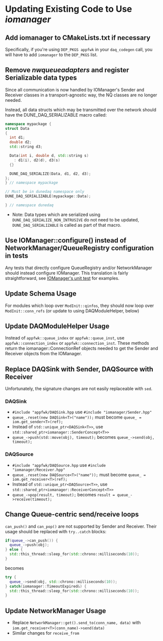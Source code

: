 # Updating Existing Code to Use _iomanager_

## Add iomanager to CMakeLists.txt if necessary

Specifically, if you're using `DEP_PKGS appfwk` in your `daq_codegen` call, you will have to add `iomanager` to the `DEP_PKGS` list.

## Remove _nwqueueadapters_ and register Serializable data types

Since all communication is now handled by IOManager's Sender and Receiver classes in a transport-agnostic way, the NQ classes are no longer needed.

Instead, all data structs which may be transmitted over the network should have the DUNE_DAQ_SERIALIZABLE macro called:

```CPP
namespace mypackage {
struct Data
{
  int d1;
  double d2;
  std::string d3;

  Data(int i, double d, std::string s)
    : d1(i), d2(d), d3(s)
  {}

  DUNE_DAQ_SERIALIZE(Data, d1, d2, d3);
};
} // namespace mypackage

// Must be in dunedaq namespace only
DUNE_DAQ_SERIALIZABLE(mypackage::Data);

} // namespace dunedaq
```

* Note: Data types which are serialized using `DUNE_DAQ_SERIALIZE_NON_INTRUSIVE` do not need to be updated, `DUNE_DAQ_SERIALIZABLE` is called as part of that macro.

## Use IOManager::configure() instead of NetworkManager/QueueRegistry configuration in tests

Any tests that directly configure QueueRegistry and/or NetworkManager should instead configure IOManager. This translation is fairly straightforward, see [IOManager's unit test](https://github.com/DUNE-DAQ/iomanager/blob/f3a9eefe75811984b4b0864511e1ce61537ff342/unittest/IOManager_test.cxx#L117) for examples.

## Update Schema Usage

For modules which loop over `ModInit::qinfos`, they should now loop over `ModInit::conn_refs` (or update to using DAQModuleHelper, below)

## Update DAQModuleHelper Usage

Instead of `appfwk::queue_index` or `appfwk::queue_inst`, use `appfwk::connection_index` or `appfwk::connection_inst`. These methods return the iomanager::ConnectionRef objects needed to get the Sender and Receiver objects from the IOManager.

## Replace DAQSink with Sender, DAQSource with Receiver

Unfortunately, the signature changes are not easily replaceable with `sed`. 

### DAQSink

* `#include "appfwk/DAQSink.hpp` use `#include "iomanager/Sender.hpp"`
* `queue_.reset(new DAQSink<T>("name"));` must become `queue_ = iom.get_sender<T>(ref);`
* Instead of `std::unique_ptr<DAQSink<T>>`, use `std::shared_ptr<iomanager::SenderConcept<T>>`
* `queue_->push(std::move(obj), timeout);` becomes `queue_->send(obj, timeout);`

### DAQSource

* `#include "appfwk/DAQSource.hpp` use `#include "iomanager/Receiver.hpp"`
* `queue_.reset(new DAQSource<T>("name"));` must become `queue_ = iom.get_receiver<T>(ref);`
* Instead of `std::unique_ptr<DAQSource<T>>`, use `std::shared_ptr<iomanager::ReceiverConcept<T>>`
* `queue_->pop(result, timeout);` becomes `result = queue_->receive(timeout);`

## Change Queue-centric send/receive loops

`can_push()` and `can_pop()` are not supported by Sender and Receiver. Their usage should be replaced with `try..catch` blocks:
```CPP
if(queue_->can_push()) {
  queue_->push(obj);
} else {
  std::this_thread::sleep_for(std::chrono::milliseconds(10));
}
```
becomes
```CPP
try {
  queue_->send(obj, std::chrono::milliseconds(10));
} catch(iomanager::TimeoutExpired&) {
  std::this_thread::sleep_for(std::chrono::milliseconds(10));
}
```

## Update NetworkManager Usage

* Replace `NetworkManager::get().send_to(conn_name, data)` with `iom.get_receiver<T>(conn_name)->send(data)`
* Similar changes for `receive_from`
